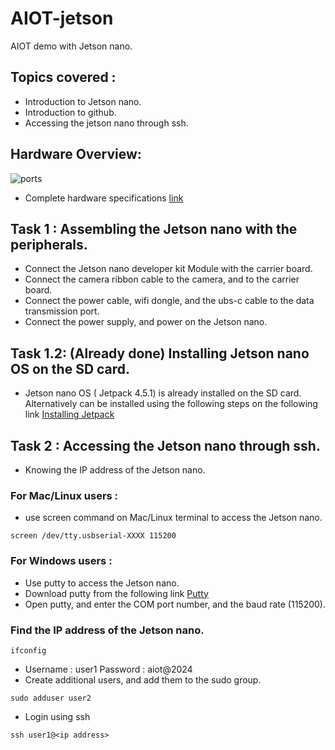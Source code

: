 # AIOT-jetson
 AIOT demo with Jetson nano.


## Topics covered : 

- Introduction to Jetson nano.
- Introduction to github.
- Accessing the jetson nano through ssh.

## Hardware Overview:
![ports](https://files.seeedstudio.com/wiki/recomputer-Jetson-20-1-H1/jetson-a01mark.png)

- Complete hardware specifications [link](https://wiki.seeedstudio.com/reComputer_Jetson_Series_Hardware_Layout/#detailed-comparison)

## Task 1 : Assembling the Jetson nano with the peripherals. 
- Connect the Jetson nano developer kit Module  with the carrier board.
- Connect the camera ribbon cable to the camera, and to the carrier board.
- Connect the power cable, wifi dongle, and the ubs-c cable to the data transmission port.
- Connect the power supply, and power on the Jetson nano.

## Task 1.2: (Already done) Installing Jetson nano OS on the SD card. 
- Jetson nano OS ( Jetpack 4.5.1) is already installed on the SD card. Alternatively can be installed using the following steps on the following link [Installing Jetpack](https://wiki.seeedstudio.com/reComputer_J1010_J101_Flash_Jetpack/)

## Task 2 : Accessing the Jetson nano through ssh.
- Knowing the IP address of the Jetson nano.
### For Mac/Linux users :
- use screen command on Mac/Linux terminal to access the Jetson nano.
``` 
screen /dev/tty.usbserial-XXXX 115200 
```
### For Windows users : 
- Use putty to access the Jetson nano.
- Download putty from the following link [Putty](https://www.putty.org/)
- Open putty, and enter the COM port number, and the baud rate (115200).

### Find the IP address of the Jetson nano.
``` 
ifconfig
```
- Username : user1 Password : aiot@2024
- Create additional users, and add them to the sudo group.
```
sudo adduser user2
```
- Login using ssh 
``` 
ssh user1@<ip address>
```



